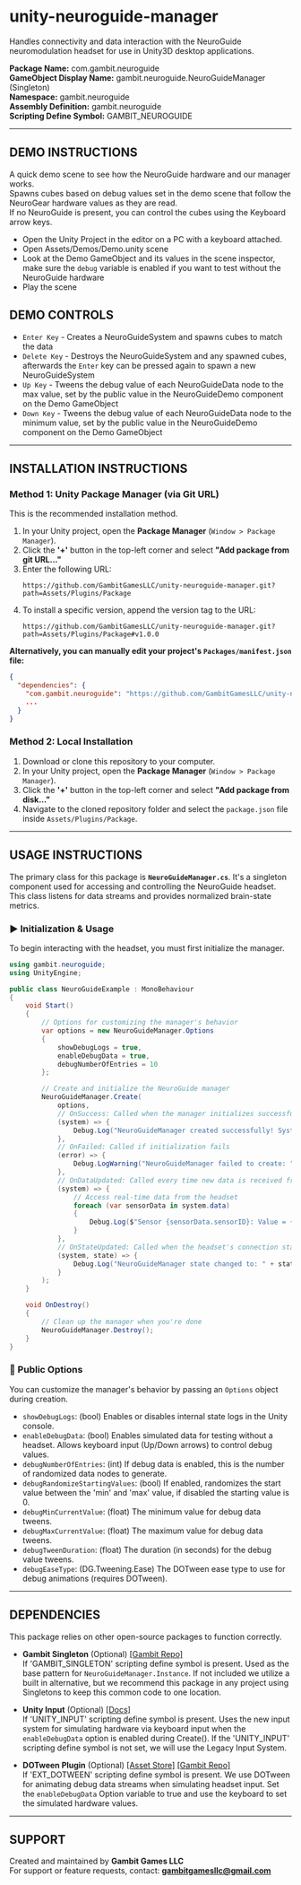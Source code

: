 # unity-neuroguide-manager

Handles connectivity and data interaction with the NeuroGuide neuromodulation headset for use in Unity3D desktop applications.

**Package Name:** com.gambit.neuroguide  
**GameObject Display Name:** gambit.neuroguide.NeuroGuideManager (Singleton)  
**Namespace:** gambit.neuroguide  
**Assembly Definition:** gambit.neuroguide  
**Scripting Define Symbol:** GAMBIT_NEUROGUIDE

-----

## DEMO INSTRUCTIONS
A quick demo scene to see how the NeuroGuide hardware and our manager works.  
Spawns cubes based on debug values set in the demo scene that follow the NeuroGear hardware values as they are read.  
If no NeuroGuide is present, you can control the cubes using the Keyboard arrow keys.  

- Open the Unity Project in the editor on a PC with a keyboard attached.
- Open Assets/Demos/Demo.unity scene
- Look at the Demo GameObject and its values in the scene inspector, make sure the `debug` variable is enabled if you want to test without the NeuroGuide hardware
- Play the scene

## DEMO CONTROLS
- `Enter Key` - Creates a NeuroGuideSystem and spawns cubes to match the data
- `Delete Key` - Destroys the NeuroGuideSystem and any spawned cubes, afterwards the `Enter` key can be pressed again to spawn a new NeuroGuideSystem
- `Up Key` - Tweens the debug value of each NeuroGuideData node to the max value, set by the public value in the NeuroGuideDemo component on the Demo GameObject
- `Down Key` - Tweens the debug value of each NeuroGuideData node to the minimum value, set by the public value in the NeuroGuideDemo component on the Demo GameObject

-----

## INSTALLATION INSTRUCTIONS

### Method 1: Unity Package Manager (via Git URL)

This is the recommended installation method.

1.  In your Unity project, open the **Package Manager** (`Window > Package Manager`).
2.  Click the **'+'** button in the top-left corner and select **"Add package from git URL..."**
3.  Enter the following URL:
    ```
    https://github.com/GambitGamesLLC/unity-neuroguide-manager.git?path=Assets/Plugins/Package
    ```
4.  To install a specific version, append the version tag to the URL:
    ```
    https://github.com/GambitGamesLLC/unity-neuroguide-manager.git?path=Assets/Plugins/Package#v1.0.0
    ```

**Alternatively, you can manually edit your project's `Packages/manifest.json` file:**

```json
{
  "dependencies": {
    "com.gambit.neuroguide": "https://github.com/GambitGamesLLC/unity-neuroguide-manager.git?path=Assets/Plugins/Package",
    ...
  }
}
```

### Method 2: Local Installation

1.  Download or clone this repository to your computer.
2.  In your Unity project, open the **Package Manager** (`Window > Package Manager`).
3.  Click the **'+'** button in the top-left corner and select **"Add package from disk..."**
4.  Navigate to the cloned repository folder and select the `package.json` file inside `Assets/Plugins/Package`.

-----

## USAGE INSTRUCTIONS

The primary class for this package is **`NeuroGuideManager.cs`**. It's a singleton component used for accessing and controlling the NeuroGuide headset. This class listens for data streams and provides normalized brain-state metrics.

### ▶ Initialization & Usage

To begin interacting with the headset, you must first initialize the manager.

```csharp
using gambit.neuroguide;
using UnityEngine;

public class NeuroGuideExample : MonoBehaviour
{
    void Start()
    {
        // Options for customizing the manager's behavior
        var options = new NeuroGuideManager.Options
        {
            showDebugLogs = true,
            enableDebugData = true,
            debugNumberOfEntries = 10
        };

        // Create and initialize the NeuroGuide manager
        NeuroGuideManager.Create(
            options,
            // OnSuccess: Called when the manager initializes successfully
            (system) => {
                Debug.Log("NeuroGuideManager created successfully! System data count: " + system.data.Count);
            },
            // OnFailed: Called if initialization fails
            (error) => {
                Debug.LogWarning("NeuroGuideManager failed to create: " + error);
            },
            // OnDataUpdated: Called every time new data is received from the headset
            (system) => {
                // Access real-time data from the headset
                foreach (var sensorData in system.data)
                {
                    Debug.Log($"Sensor {sensorData.sensorID}: Value = {sensorData.currentValue}");
                }
            },
            // OnStateUpdated: Called when the headset's connection state changes
            (system, state) => {
                Debug.Log("NeuroGuideManager state changed to: " + state);
            }
        );
    }

    void OnDestroy()
    {
        // Clean up the manager when you're done
        NeuroGuideManager.Destroy();
    }
}
```

### 🔧 Public Options

You can customize the manager's behavior by passing an `Options` object during creation.

  * `showDebugLogs`: (bool) Enables or disables internal state logs in the Unity console.
  * `enableDebugData`: (bool) Enables simulated data for testing without a headset. Allows keyboard input (Up/Down arrows) to control debug values.
  * `debugNumberOfEntries`: (int) If debug data is enabled, this is the number of randomized data nodes to generate.
  * `debugRandomizeStartingValues`: (bool) If enabled, randomizes the start value between the 'min' and 'max' value, if disabled the starting value is 0.
  * `debugMinCurrentValue`: (float) The minimum value for debug data tweens.
  * `debugMaxCurrentValue`: (float) The maximum value for debug data tweens.
  * `debugTweenDuration`: (float) The duration (in seconds) for the debug value tweens.
  * `debugEaseType`: (DG.Tweening.Ease) The DOTween ease type to use for debug animations (requires DOTween).
    
-----

## DEPENDENCIES

This package relies on other open-source packages to function correctly.

  * **Gambit Singleton** (Optional) [[Gambit Repo]](https://github.com/GambitGamesLLC/unity-singleton)  
    If 'GAMBIT_SINGLETON' scripting define symbol is present. Used as the base pattern for `NeuroGuideManager.Instance`. If not included we utilize a built in alternative, but we recommend this package in any project using Singletons to keep this common code to one location.

  * **Unity Input** (Optional) [[Docs]](https://docs.unity3d.com/Packages/com.unity.inputsystem@1.14/manual/index.html)  
    If 'UNITY_INPUT' scripting define symbol is present. Uses the new input system for simulating hardware via keyboard input when the `enableDebugData` option is enabled during Create(). If the 'UNITY_INPUT' scripting define symbol is not set, we will use the Legacy Input System.

  * **DOTween Plugin** (Optional) [[Asset Store]](https://assetstore.unity.com/packages/tools/animation/dotween-hotween-v2-27676) [[Gambit Repo]](https://github.com/GambitGamesLLC/unity-plugin-dotween)  
    If 'EXT_DOTWEEN' scripting define symbol is present. We use DOTween for animating debug data streams when simulating headset input. Set the `enableDebugData` Option variable to true and use the keyboard to set the simulated hardware values.

-----

## SUPPORT

Created and maintained by **Gambit Games LLC**  
For support or feature requests, contact: **gambitgamesllc@gmail.com**
